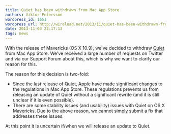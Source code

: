 ```yaml
---
title: Quiet has been withdrawn from Mac App Store
authors: Viktor Petersson
wordpress_id: 1651
wordpress_url: http://wireload.net/2013/11/quiet-has-been-withdrawn-from-mac-app-store/
date: 2013-11-03 22:17:13
tags: news
---
```

With the release of Mavericks (OS X 10.9), we've decided to withdraw
[Quiet](http://wireload.net/products/quiet/) from Mac App Store. We've
received a large number of requests on Twitter and via our Support Forum
about this, which is why we want to clarify our reason for this.

The reason for this decision is two-fold:

-   Since the last release of Quiet, Apple have made significant changes
    to the regulations in Mac App Store. These regulations prevents us
    from releasing an update of Quiet without a significant rewrite (and
    it is still unclear if it is even possible).
-   There are some stability issues (and usability) issues with Quiet on
    OS X Mavericks. Due to the above reason, we cannot simply submit a
    fix that addresses these issues.

At this point it is uncertain if/when we will release an update to
Quiet.
